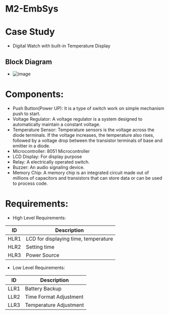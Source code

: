 # M2-EmbSys
# Case Study
* Digital Watch with built-in Temperature Display
## Block Diagram
* ![image](https://user-images.githubusercontent.com/98816218/154832520-755ba58a-e5cb-4102-86c9-63cf18562c50.png)

# Components:
* Push Button(Power UP): It is a type of switch work on simple mechanism push to start.
* Voltage Regulator: A voltage regulator is a system designed to automatically maintain a constant voltage.
* Temperature Sensor: Temperature sensors is the voltage across the diode terminals. If the voltage increases, the temperature also rises, followed by a voltage drop between the transistor terminals of base and emitter in a diode.
* Microcontroller: 8051 Microcontroller
* LCD Display: For display purpose
* Relay: A electrically operated switch.
* Buzzer: An audio signaling device.
* Memory Chip: A memory chip is an integrated circuit made out of millions of capacitors and transistors that can store data or can be used to process code.
# Requirements:
* High Level Requirements:

|  ID  |  Description  |
| ------  | ------  |
|  HLR1  |  LCD for displaying time, temperature  | 
|  HLR2  |  Setting time  |
|  HLR3  |  Power Source  |

* Low Level Requirements:

|  ID  |  Description  |
|  ------  |  ------  |
|  LLR1  |  Battery Backup  |
|  LLR2  |  Time Format Adjustment  |
|  LLR3  |  Temperature Adjustment  |
